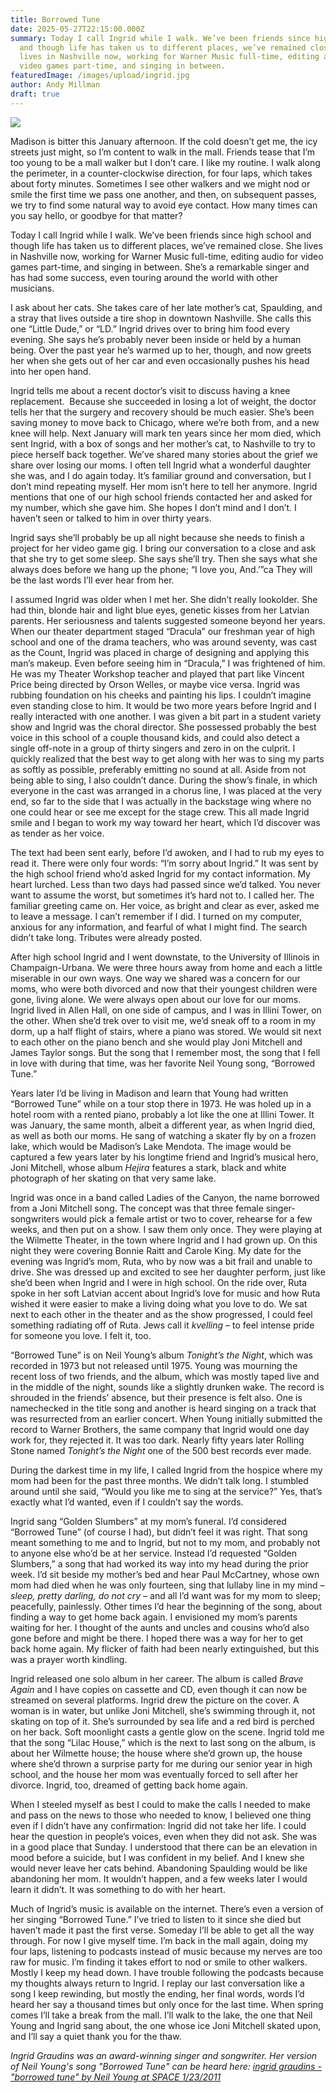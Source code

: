 ```yaml
---
title: Borrowed Tune
date: 2025-05-27T22:15:00.000Z
summary: Today I call Ingrid while I walk. We’ve been friends since high school
  and though life has taken us to different places, we’ve remained close. She
  lives in Nashville now, working for Warner Music full-time, editing audio for
  video games part-time, and singing in between.
featuredImage: /images/upload/ingrid.jpg
author: Andy Millman
draft: true
---
```

![](/images/upload/ingrid.jpg)

Madison is bitter this January afternoon. If the cold doesn’t get me, the icy streets just might, so I’m content to walk in the mall. Friends tease that I’m too young to be a mall walker but I don’t care. I like my routine. I walk along the perimeter, in a counter-clockwise direction, for four laps, which takes about forty minutes. Sometimes I see other walkers and we might nod or smile the first time we pass one another, and then, on subsequent passes, we try to find some natural way to avoid eye contact. How many times can you say hello, or goodbye for that matter? 

Today I call Ingrid while I walk. We’ve been friends since high school and though life has taken us to different places, we’ve remained close. She lives in Nashville now, working for Warner Music full-time, editing audio for video games part-time, and singing in between. She’s a remarkable singer and has had some success, even touring around the world with other musicians.  

I ask about her cats. She takes care of her late mother’s cat, Spaulding, and a stray that lives outside a tire shop in downtown Nashville. She calls this one “Little Dude,” or “LD.” Ingrid drives over to bring him food every evening. She says he’s probably never been inside or held by a human being. Over the past year he’s warmed up to her, though, and now greets her when she gets out of her car and even occasionally pushes his head into her open hand. 

Ingrid tells me about a recent doctor’s visit to discuss having a knee replacement.  Because she succeeded in losing a lot of weight, the doctor tells her that the surgery and recovery should be much easier. She’s been saving money to move back to Chicago, where we’re both from, and a new knee will help. Next January will mark ten years since her mom died, which sent Ingrid, with a box of songs and her mother’s cat, to Nashville to try to piece herself back together. We’ve shared many stories about the grief we share over losing our moms. I often tell Ingrid what a wonderful daughter she was, and I do again today. It’s familiar ground and conversation, but I don’t mind repeating myself. Her mom isn’t here to tell her anymore. Ingrid mentions that one of our high school friends contacted her and asked for my number, which she gave him. She hopes I don’t mind and I don’t. I haven’t seen or talked to him in over thirty years. 

Ingrid says she’ll probably be up all night because she needs to finish a project for her video game gig. I bring our conversation to a close and ask that she try to get some sleep. She says she’ll try. Then she says what she always does before we hang up the phone; “I love you, And.’”ca They will be the last words I’ll ever hear from her.

I assumed Ingrid was older when I met her. She didn’t really lookolder. She had thin, blonde hair and light blue eyes, genetic kisses from her Latvian parents. Her seriousness and talents suggested someone beyond her years. When our theater department staged “Dracula” our freshman year of high school and one of the drama teachers, who was around seventy, was cast as the Count, Ingrid was placed in charge of designing and applying this man’s makeup. Even before seeing him in “Dracula,” I was frightened of him. He was my Theater Workshop teacher and played that part like Vincent Price being directed by Orson Welles, or maybe vice versa. Ingrid was rubbing foundation on his cheeks and painting his lips. I couldn’t imagine even standing close to him. It would be two more years before Ingrid and I really interacted with one another. I was given a bit part in a student variety show and Ingrid was the choral director. She possessed probably the best voice in this school of a couple thousand kids, and could also detect a single off-note in a group of thirty singers and zero in on the culprit. I quickly realized that the best way to get along with her was to sing my parts as softly as possible, preferably emitting no sound at all. Aside from not being able to sing, I also couldn’t dance. During the show’s finale, in which everyone in the cast was arranged in a chorus line, I was placed at the very end, so far to the side that I was actually in the backstage wing where no one could hear or see me except for the stage crew. This all made Ingrid smile and I began to work my way toward her heart, which I’d discover was as tender as her voice. 

The text had been sent early, before I’d awoken, and I had to rub my eyes to read it. There were only four words: “I’m sorry about Ingrid.” It was sent by the high school friend who’d asked Ingrid for my contact information. My heart lurched. Less than two days had passed since we’d talked. You never want to assume the worst, but sometimes it’s hard not to. I called her. The familiar greeting came on. Her voice, as bright and clear as ever, asked me to leave a message. I can’t remember if I did. I turned on my computer, anxious for any information, and fearful of what I might find. The search didn’t take long. Tributes were already posted.  

After high school Ingrid and I went downstate, to the University of Illinois in Champaign-Urbana. We were three hours away from home and each a little miserable in our own ways. One way we shared was a concern for our moms, who were both divorced and now that their youngest children were gone, living alone. We were always open about our love for our moms. Ingrid lived in Allen Hall, on one side of campus, and I was in Illini Tower, on the other. When she’d trek over to visit me, we’d sneak off to a room in my dorm, up a half flight of stairs, where a piano was stored. We would sit next to each other on the piano bench and she would play Joni Mitchell and James Taylor songs. But the song that I remember most, the song that I fell in love with during that time, was her favorite Neil Young song, “Borrowed Tune.” 

Years later I’d be living in Madison and learn that Young had written “Borrowed Tune” while on a tour stop there in 1973. He was holed up in a hotel room with a rented piano, probably a lot like the one at Illini Tower. It was January, the same month, albeit a different year, as when Ingrid died, as well as both our moms. He sang of watching a skater fly by on a frozen lake, which would be Madison’s Lake Mendota. The image would be captured a few years later by his longtime friend and Ingrid’s musical hero, Joni Mitchell, whose album *Hejira* features a stark, black and white photograph of her skating on that very same lake. 

Ingrid was once in a band called Ladies of the Canyon, the name borrowed from a Joni Mitchell song. The concept was that three female singer-songwriters would pick a female artist or two to cover, rehearse for a few weeks, and then put on a show. I saw them only once. They were playing at the Wilmette Theater, in the town where Ingrid and I had grown up. On this night they were covering Bonnie Raitt and Carole King. My date for the evening was Ingrid’s mom, Ruta, who by now was a bit frail and unable to drive. She was dressed up and excited to see her daughter perform, just like she’d been when Ingrid and I were in high school. On the ride over, Ruta spoke in her soft Latvian accent about Ingrid’s love for music and how Ruta wished it were easier to make a living doing what you love to do. We sat next to each other in the theater and as the show progressed, I could feel something radiating off of Ruta. Jews call it *kvelling* – to feel intense pride for someone you love. I felt it, too. 

“Borrowed Tune” is on Neil Young’s album *Tonight’s the Night*, which was recorded in 1973 but not released until 1975. Young was mourning the recent loss of two friends, and the album, which was mostly taped live and in the middle of the night, sounds like a slightly drunken wake. The record is shrouded in the friends’ absence, but their presence is felt also. One is namechecked in the title song and another is heard singing on a track that was resurrected from an earlier concert. When Young initially submitted the record to Warner Brothers, the same company that Ingrid would one day work for, they rejected it. It was too dark. Nearly fifty years later Rolling Stone named *Tonight’s the Night* one of the 500 best records ever made.

During the darkest time in my life, I called Ingrid from the hospice where my mom had been for the past three months. We didn’t talk long. I stumbled around until she said, “Would you like me to sing at the service?” Yes, that’s exactly what I’d wanted, even if I couldn’t say the words. 

Ingrid sang “Golden Slumbers” at my mom’s funeral. I’d considered “Borrowed Tune” (of course I had), but didn’t feel it was right. That song meant something to me and to Ingrid, but not to my mom, and probably not to anyone else who’d be at her service. Instead I’d requested “Golden Slumbers,” a song that had worked its way into my head during the prior week. I’d sit beside my mother’s bed and hear Paul McCartney, whose own mom had died when he was only fourteen, sing that lullaby line in my mind – *sleep, pretty darling, do not cry –* and all I’d want was for my mom to sleep; peacefully, painlessly. Other times I’d hear the beginning of the song, about finding a way to get home back again. I envisioned my mom’s parents waiting for her. I thought of the aunts and uncles and cousins who’d also gone before and might be there. I hoped there was a way for her to get back home again. My flicker of faith had been nearly extinguished, but this was a prayer worth kindling.

Ingrid released one solo album in her career. The album is called *Brave Again* and I have copies on cassette and CD, even though it can now be streamed on several platforms. Ingrid drew the picture on the cover. A woman is in water, but unlike Joni Mitchell, she’s swimming through it, not skating on top of it. She’s surrounded by sea life and a red bird is perched on her back. Soft moonlight casts a gentle glow on the scene. Ingrid told me that the song “Lilac House,” which is the next to last song on the album, is about her Wilmette house; the house where she’d grown up, the house where she’d thrown a surprise party for me during our senior year in high school, and the house her mom was eventually forced to sell after her divorce. Ingrid, too, dreamed of getting back home again. 

When I steeled myself as best I could to make the calls I needed to make and pass on the news to those who needed to know, I believed one thing even if I didn’t have any confirmation: Ingrid did not take her life. I could hear the question in people’s voices, even when they did not ask. She was in a good place that Sunday. I understood that there can be an elevation in mood before a suicide, but I was confident in my belief. And I knew she would never leave her cats behind. Abandoning Spaulding would be like abandoning her mom. It wouldn’t happen, and a few weeks later I would learn it didn’t. It was something to do with her heart. 

Much of Ingrid’s music is available on the internet. There’s even a version of her singing “Borrowed Tune.” I’ve tried to listen to it since she died but haven’t made it past the first verse. Someday I’ll be able to get all the way through. For now I give myself time. I’m back in the mall again, doing my four laps, listening to podcasts instead of music because my nerves are too raw for music. I’m finding it takes effort to nod or smile to other walkers. Mostly I keep my head down. I have trouble following the podcasts because my thoughts always return to Ingrid. I replay our last conversation like a song I keep rewinding, but mostly the ending, her final words, words I’d heard her say a thousand times but only once for the last time. When spring comes I’ll take a break from the mall. I’ll walk to the lake, the one that Neil Young and Ingrid sang about, the one whose ice Joni Mitchell skated upon, and I’ll say a quiet thank you for the thaw. 



*Ingrid Graudins was an award-winning singer and songwriter. Her version of Neil Young's song "Borrowed Tune" can be heard here: [ingrid graudins - "borrowed tune" by Neil Young at SPACE 1/23/2011](https://soundcloud.com/ingridg/ingrid-graudins-borrowed-tune-space-1-23-2011)*
